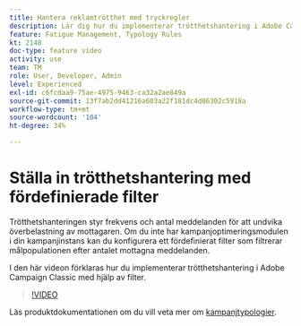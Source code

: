 ```yaml
---
title: Hantera reklamtrötthet med tryckregler
description: Lär dig hur du implementerar trötthetshantering i Adobe Campaign Classic med hjälp av filter.
feature: Fatigue Management, Typology Rules
kt: 2148
doc-type: feature video
activity: use
team: TM
role: User, Developer, Admin
level: Experienced
exl-id: c6fcdaa9-75ae-4975-9463-ca32a2ae849a
source-git-commit: 13f7ab2dd41216a603a22f181dc4d06302c5918a
workflow-type: tm+mt
source-wordcount: '104'
ht-degree: 34%

---
```


# Ställa in trötthetshantering med fördefinierade filter

Trötthetshanteringen styr frekvens och antal meddelanden för att undvika överbelastning av mottagaren. Om du inte har kampanjoptimeringsmodulen i din kampanjinstans kan du konfigurera ett fördefinierat filter som filtrerar målpopulationen efter antalet mottagna meddelanden.

I den här videon förklaras hur du implementerar trötthetshantering i Adobe Campaign Classic med hjälp av filter.

>[!VIDEO](https://video.tv.adobe.com/v/25091?quality=12&learn=on)

Läs produktdokumentationen om du vill veta mer om [kampanjtypologier](https://experienceleague.adobe.com/docs/campaign-classic/using/orchestrating-campaigns/campaign-optimization/about-campaign-typologies.html?lang=sv).
